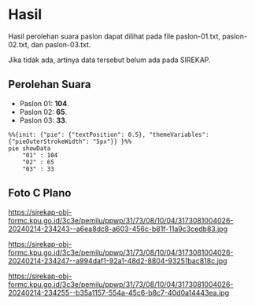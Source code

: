# Hasil

Hasil perolehan suara paslon dapat dilihat pada file paslon-01.txt, paslon-02.txt, dan paslon-03.txt.

Jika tidak ada, artinya data tersebut belum ada pada SIREKAP.

## Perolehan Suara

 * Paslon 01: **104**.
 * Paslon 02: **65**.
 * Paslon 03: **33**.

```mermaid
%%{init: {"pie": {"textPosition": 0.5}, "themeVariables": {"pieOuterStrokeWidth": "5px"}} }%%
pie showData
    "01" : 104
    "02" : 65
    "03" : 33
```
## Foto C Plano

https://sirekap-obj-formc.kpu.go.id/3c3e/pemilu/ppwp/31/73/08/10/04/3173081004026-20240214-234243--a6ea8dc8-a603-456c-b81f-11a9c3cedb83.jpg

https://sirekap-obj-formc.kpu.go.id/3c3e/pemilu/ppwp/31/73/08/10/04/3173081004026-20240214-234247--a994daf1-92a1-48d2-8804-93251bac818c.jpg

https://sirekap-obj-formc.kpu.go.id/3c3e/pemilu/ppwp/31/73/08/10/04/3173081004026-20240214-234255--b35a1157-554a-45c6-b8c7-40d0a14443ea.jpg
